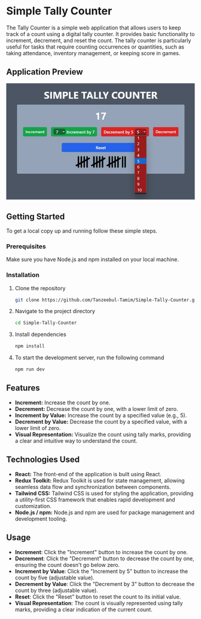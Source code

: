 # Simple Tally Counter

The Tally Counter is a simple web application that allows users to keep track of a count using a digital tally counter. It provides basic functionality to increment, decrement, and reset the count. The tally counter is particularly useful for tasks that require counting occurrences or quantities, such as taking attendance, inventory management, or keeping score in games.

## Application Preview
![Alt Text](https://github.com/Tanzeebul-Tamim/Simple-Tally-Counter/blob/main/App_preview.jpg?raw=true)

## Getting Started

To get a local copy up and running follow these simple steps.

### Prerequisites

Make sure you have Node.js and npm installed on your local machine.

### Installation

1. Clone the repository
   ```sh
   git clone https://github.com/Tanzeebul-Tamim/Simple-Tally-Counter.git
   ```
   
2. Navigate to the project directory

   ```sh
   cd Simple-Tally-Counter
   ```
   
3. Install dependencies
    ```sh
    npm install
    ```
    
4. To start the development server, run the following command
    ```sh
    npm run dev
    ```

## Features

- **Increment:** Increase the count by one.
- **Decrement:** Decrease the count by one, with a lower limit of zero.
- **Increment by Value:** Increase the count by a specified value (e.g., 5).
- **Decrement by Value:** Decrease the count by a specified value, with a lower limit of zero.
- **Visual Representation:** Visualize the count using tally marks, providing a clear and intuitive way to understand the count.

## Technologies Used

- **React:** The front-end of the application is built using React.
- **Redux Toolkit:** Redux Toolkit is used for state management, allowing seamless data flow and synchronization between components.
- **Tailwind CSS:** Tailwind CSS is used for styling the application, providing a utility-first CSS framework that enables rapid development and customization.
- **Node.js / npm:** Node.js and npm are used for package management and development tooling.

## Usage

- **Increment**: Click the "Increment" button to increase the count by one.
- **Decrement**: Click the "Decrement" button to decrease the count by one, ensuring the count doesn't go below zero.
- **Increment by Value**: Click the "Increment by 5" button to increase the count by five (adjustable value).
- **Decrement by Value**: Click the "Decrement by 3" button to decrease the count by three (adjustable value).
- **Reset**: Click the "Reset" button to reset the count to its initial value.
- **Visual Representation**: The count is visually represented using tally marks, providing a clear indication of the current count.

